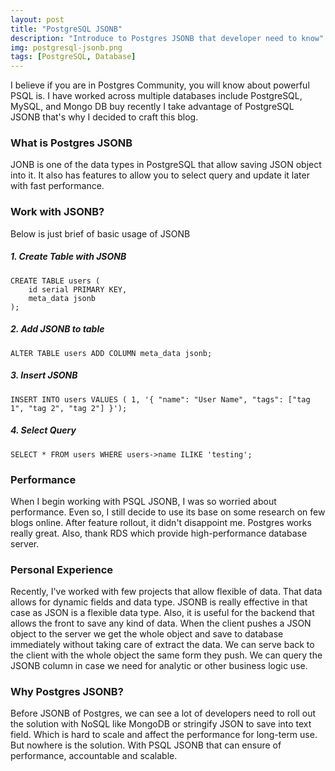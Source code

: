 ```yaml
---
layout: post
title: "PostgreSQL JSONB"
description: "Introduce to Postgres JSONB that developer need to know"
img: postgresql-jsonb.png
tags: [PostgreSQL, Database]
---
```


I believe if you are in Postgres Community, you will know about powerful PSQL is. I have worked across multiple databases include PostgreSQL, MySQL, and Mongo DB buy recently I take advantage of PostgreSQL JSONB that's why I decided to craft this blog.

### What is Postgres JSONB
JONB is one of the data types in PostgreSQL that allow saving JSON object into it. It also has features to allow you to select query and update it later with fast performance.

### Work with JSONB?
Below is just brief of basic usage of JSONB

##### 1. Create Table with JSONB
```
CREATE TABLE users (
    id serial PRIMARY KEY,
    meta_data jsonb
);
````

##### 2. Add JSONB to table
```
ALTER TABLE users ADD COLUMN meta_data jsonb;
```
##### 3. Insert JSONB
```
INSERT INTO users VALUES ( 1, '{ "name": "User Name", "tags": ["tag 1", "tag 2", "tag 2"] }');
```


##### 4. Select Query
```
SELECT * FROM users WHERE users->name ILIKE 'testing';
```

### Performance
When I begin working with PSQL JSONB, I was so worried about performance. Even so, I still decide to use its base on some research on few blogs online. After feature rollout, it didn't disappoint me. Postgres works really great. Also, thank  RDS which provide high-performance database server.

### Personal Experience
Recently, I've worked with few projects that allow flexible of data. That data allows for dynamic fields and data type. JSONB is really effective in that case as JSON is a flexible data type.
Also, it is useful for the backend that allows the front to save any kind of data. When the client pushes a JSON object to the server we get the whole object and save to database immediately without taking care of extract the data. We can serve back to the client with the whole object the same form they push. We can query the JSONB column in case we need for analytic or other business logic use.

### Why Postgres JSONB?
Before JSONB of Postgres, we can see a lot of developers need to roll out the solution with NoSQL like MongoDB or stringify JSON to save into text field. Which is hard to scale and affect the performance for long-term use.
But nowhere is the solution. With PSQL JSONB that can ensure of performance, accountable and scalable.



